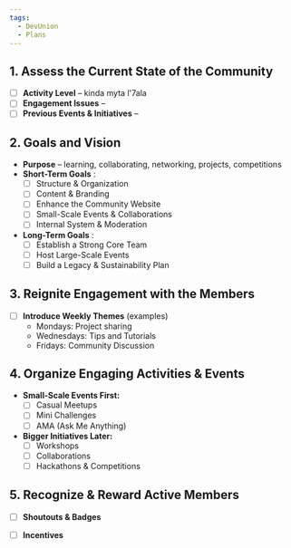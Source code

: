 ```yaml
---
tags:
  - DevUnion
  - Plans
---
```


## 1. Assess the Current State of the Community

- [ ] **Activity Level** –  kinda myta l'7ala
- [ ] **Engagement Issues** –  
- [ ] **Previous Events & Initiatives** –  

## 2. Goals and Vision

- **Purpose** –  learning, collaborating, networking, projects, competitions
- **Short-Term Goals** :
	- [ ] Structure & Organization
	- [ ] Content & Branding
	- [ ] Enhance the Community Website
	- [ ] Small-Scale Events & Collaborations
	- [ ] Internal System & Moderation

- **Long-Term Goals** :
	- [ ] Establish a Strong Core Team 
	- [ ] Host Large-Scale Events
	- [ ] Build a Legacy & Sustainability Plan

## 3. Reignite Engagement with the Members

- [ ] **Introduce Weekly Themes**  (examples)
  - Mondays:  Project sharing
  - Wednesdays:  Tips and Tutorials
  - Fridays:  Community Discussion

## 4. Organize Engaging Activities & Events

- **Small-Scale Events First:**  
  - [ ] Casual Meetups  
  - [ ] Mini Challenges  
  - [ ] AMA (Ask Me Anything)  
  
- **Bigger Initiatives Later:**  
  - [ ] Workshops  
  - [ ] Collaborations  
  - [ ] Hackathons & Competitions  

## 5. Recognize & Reward Active Members  

- [ ] **Shoutouts & Badges**  
- [ ] **Incentives**  

